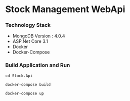 # Stock Management WebApi 
### Technology Stack

- MongoDB  Version : 4.0.4
- ASP.Net Core 3.1
- Docker
- Docker-Compose

### Build Application and Run
```shell
cd Stock.Api
```
```shell
docker-compose build
```
```shell
docker-compose up
```
